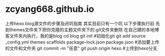 # zcyang668.github.io
上传hexo blog源文件的步骤及闭坑指南
其实目前只有一个坑 以下步骤执行前 先到themes文件夹下把你克隆的主题文件夹下的.git文件夹删除
在自己建的本地博客文件夹内执行，我的是blog
cd blog
git init #初始化git
git add source _config.yml themes scaffolds package-lock.json package.json  #添加要上传的文件和文件夹
git commit -m "任意"
git push origin hexo #上传到hexo分支

